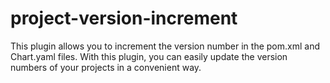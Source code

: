 # project-version-increment

This plugin allows you to increment the version number in the pom.xml and Chart.yaml files.
With this plugin, you can easily update the version numbers of your projects in a convenient way.
